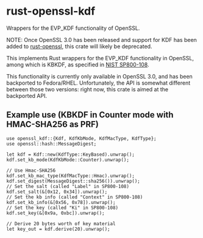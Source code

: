 # rust-openssl-kdf
Wrappers for the EVP_KDF functionality of OpenSSL.

NOTE: Once OpenSSL 3.0 has been released and support for KDF has been added to [rust-openssl](https://github.com/sfackler/rust-openssl), this crate will likely be deprecated.

This implements Rust wrappers for the EVP_KDF functionality in OpenSSL, among which is KBKDF, as specified in [NIST SP800-108](https://nvlpubs.nist.gov/nistpubs/Legacy/SP/nistspecialpublication800-108.pdf).

This functionality is currently only available in OpenSSL 3.0, and has been backported to Fedora/RHEL.
Unfortunately, the API is somewhat different between those two versions: right now, this crate is aimed at the backported API.


## Example use (KBKDF in Counter mode with HMAC-SHA256 as PRF)
```
use openssl_kdf::{Kdf, KdfKbMode, KdfMacType, KdfType};
use openssl::hash::MessageDigest;

let kdf = Kdf::new(KdfType::KeyBased).unwrap();
kdf.set_kb_mode(KdfKbMode::Counter).unwrap();

// Use Hmac-SHA256
kdf.set_kb_mac_type(KdfMacType::Hmac).unwrap();
kdf.set_digest(MessageDigest::sha256()).unwrap();
// Set the salt (called "Label" in SP800-108)
kdf.set_salt(&[0x12, 0x34]).unwrap();
// Set the kb info (called "Context" in SP800-108)
kdf.set_kb_info(&[0x56, 0x78]).unwrap();
// Set the key (called "Ki" in SP800-108)
kdf.set_key(&[0x9a, 0xbc]).unwrap();

// Derive 20 bytes worth of key material
let key_out = kdf.derive(20).unwrap();
```
